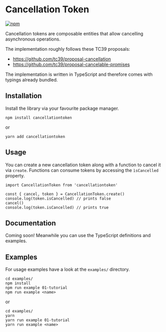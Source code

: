 # Cancellation Token

[![npm](https://img.shields.io/npm/v/cancellationtoken.svg?style=flat-square)](https://www.npmjs.com/package/cancellationtoken)

Cancellation tokens are composable entities that allow cancelling asynchronous operations.

The implementation roughly follows these TC39 proposals:

- https://github.com/tc39/proposal-cancellation
- https://github.com/tc39/proposal-cancelable-promises

The implementation is written in TypeScript and therefore comes with typings already bundled.

## Installation

Install the library via your favourite package manager.

```
npm install cancellationtoken
```

or

```
yarn add cancellationtoken
```

## Usage

You can create a new cancellation token along with a function to cancel it via `create`. Functions can consume tokens by accessing the `ìsCancelled` property.

```
import CancellationToken from 'cancellationtoken'

const { cancel, token } = CancellationToken.create()
console.log(token.isCancelled) // prints false
cancel()
console.log(token.isCancelled) // prints true
```

## Documentation

Coming soon! Meanwhile you can use the TypeScript definitions and examples.

## Examples

For usage examples have a look at the `examples/` directory.

```
cd examples/
npm install
npm run example 01-tutorial
npm run example <name>
```

or

```
cd examples/
yarn
yarn run example 01-tutorial
yarn run example <name>
```
